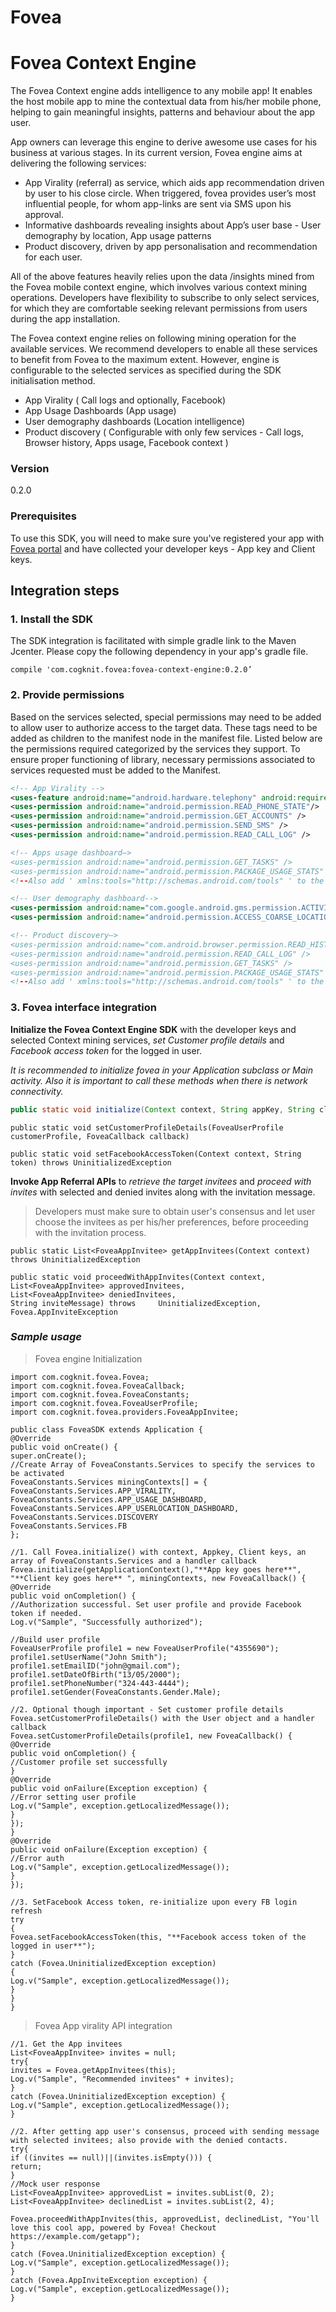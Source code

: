 # Fovea
# Fovea Context Engine
The Fovea Context engine adds intelligence to any mobile app! It enables the host mobile app to mine the contextual data from his/her mobile phone, helping to gain meaningful insights, patterns and behaviour about the app user. 

App owners can leverage this engine to derive awesome use cases for his business at various stages. In its current version, Fovea engine aims at delivering the following services: 
- App Virality (referral) as service, which aids app recommendation driven by user to his close circle. When triggered, fovea provides user’s most influential people, for whom app-links are sent via SMS upon his approval.
- Informative dashboards revealing insights about App’s user base - User demography by location, App usage patterns
- Product discovery, driven by app personalisation and recommendation for each user.

All of the above features heavily relies upon the data /insights mined from the Fovea mobile context engine, which involves various context mining operations. Developers have flexibility to subscribe to only select services, for which they are comfortable seeking relevant permissions from users during the app installation.

The Fovea context engine relies on following mining operation for the available services. We recommend developers to enable all these services to benefit from Fovea to the maximum extent. However, engine is configurable to the selected services as specified during the SDK initialisation method.

- App Virality ( Call logs and optionally, Facebook)
- App Usage Dashboards (App usage)
- User demography dashboards (Location intelligence)
- Product discovery ( Configurable with only few services - Call logs, Browser history, Apps usage, Facebook context ) 


### Version
0.2.0
### Prerequisites
To use this SDK, you will need to make sure you've registered your app with [Fovea portal][dill] and have collected your developer keys - App key and Client keys.

## Integration steps
### 1. Install the SDK
The SDK integration is facilitated with simple gradle link to the Maven Jcenter. Please copy the following dependency in your app's gradle file.
```
compile 'com.cogknit.fovea:fovea-context-engine:0.2.0’
```
### 2. Provide permissions

Based on the services selected, special permissions may need to be added to allow user to authorize access to the target data. These tags need to be added as children to the manifest node in the manifest file. Listed below are the permissions required categorized by the services they support. To ensure proper functioning of library, necessary permissions associated to services requested must be added to the Manifest.


```xml
<!-- App Virality -->
<uses-feature android:name="android.hardware.telephony" android:required="false" />
<uses-permission android:name="android.permission.READ_PHONE_STATE"/>
<uses-permission android:name="android.permission.GET_ACCOUNTS" />
<uses-permission android:name="android.permission.SEND_SMS" />
<uses-permission android:name="android.permission.READ_CALL_LOG" />

<!-- Apps usage dashboard—>
<uses-permission android:name="android.permission.GET_TASKS" />
<uses-permission android:name="android.permission.PACKAGE_USAGE_STATS" tools:ignore="ProtectedPermissions" />
<!--Also add ' xmlns:tools="http://schemas.android.com/tools" ' to the root manifest tag-->

<!-- User demography dashboard-->
<uses-permission android:name="com.google.android.gms.permission.ACTIVITY_RECOGNITION" />
<uses-permission android:name="android.permission.ACCESS_COARSE_LOCATION" />

<!-- Product discovery—>
<uses-permission android:name="com.android.browser.permission.READ_HISTORY_BOOKMARKS"/>
<uses-permission android:name="android.permission.READ_CALL_LOG" />
<uses-permission android:name="android.permission.GET_TASKS" />
<uses-permission android:name="android.permission.PACKAGE_USAGE_STATS" tools:ignore="ProtectedPermissions" />
<!--Also add ' xmlns:tools="http://schemas.android.com/tools" ' to the root manifest tag-->
```
### 3. Fovea interface integration

**Initialize the Fovea Context Engine SDK** with the developer keys and selected Context mining services, *set Customer profile details* and *Facebook access token* for the logged in user.

*It is recommended to initialize fovea in your Application subclass or Main activity.
Also it is important to call these methods when there is network connectivity.*

```java
public static void initialize(Context context, String appKey, String clientKey, FoveaConstants.Services[] services, FoveaCallback foveaCallback)
```
```
public static void setCustomerProfileDetails(FoveaUserProfile customerProfile, FoveaCallback callback)
```
```
public static void setFacebookAccessToken(Context context, String token) throws UninitializedException
```
**Invoke App Referral APIs** to *retrieve the target invitees* and *proceed with invites* with selected and denied invites along with the invitation message.
> Developers must make sure to obtain user's consensus and let user choose the invitees as per his/her preferences, before proceeding with the invitation process.

```
public static List<FoveaAppInvitee> getAppInvitees(Context context) throws UninitializedException
```
```
public static void proceedWithAppInvites(Context context, 
List<FoveaAppInvitee> approvedInvitees,
List<FoveaAppInvitee> deniedInvitees,
String inviteMessage) throws     UninitializedException, Fovea.AppInviteException
```

### *Sample usage*
> Fovea engine Initialization

```
import com.cogknit.fovea.Fovea;
import com.cogknit.fovea.FoveaCallback;
import com.cogknit.fovea.FoveaConstants;
import com.cogknit.fovea.FoveaUserProfile;
import com.cogknit.fovea.providers.FoveaAppInvitee;

public class FoveaSDK extends Application {
@Override
public void onCreate() {
super.onCreate();
//Create Array of FoveaConstants.Services to specify the services to be activated
FoveaConstants.Services miningContexts[] = {
FoveaConstants.Services.APP_VIRALITY,
FoveaConstants.Services.APP_USAGE_DASHBOARD,
FoveaConstants.Services.APP_USERLOCATION_DASHBOARD,
FoveaConstants.Services.DISCOVERY
FoveaConstants.Services.FB
};

//1. Call Fovea.initialize() with context, Appkey, Client keys, an array of FoveaConstants.Services and a handler callback
Fovea.initialize(getApplicationContext(),"**App key goes here**", "**Client key goes here** ", miningContexts, new FoveaCallback() {
@Override
public void onCompletion() {
//Authorization successful. Set user profile and provide Facebook token if needed.
Log.v("Sample", "Successfully authorized");

//Build user profile
FoveaUserProfile profile1 = new FoveaUserProfile("4355690");
profile1.setUserName("John Smith");
profile1.setEmailID("john@gmail.com");
profile1.setDateOfBirth("13/05/2000");
profile1.setPhoneNumber("324-443-4444");
profile1.setGender(FoveaConstants.Gender.Male);

//2. Optional though important - Set customer profile details 
Fovea.setCustomerProfileDetails() with the User object and a handler callback
Fovea.setCustomerProfileDetails(profile1, new FoveaCallback() {
@Override
public void onCompletion() {
//Customer profile set successfully
}
@Override
public void onFailure(Exception exception) {
//Error setting user profile
Log.v("Sample", exception.getLocalizedMessage());
}
});
}
@Override
public void onFailure(Exception exception) {
//Error auth
Log.v("Sample", exception.getLocalizedMessage());
}
});

//3. SetFacebook Access token, re-initialize upon every FB login refresh
try
{
Fovea.setFacebookAccessToken(this, "**Facebook access token of the logged in user**");
}
catch (Fovea.UninitializedException exception)
{
Log.v("Sample", exception.getLocalizedMessage());
}
}
}
```

> Fovea App virality API integration


```
//1. Get the App invitees
List<FoveaAppInvitee> invites = null;
try{
invites = Fovea.getAppInvitees(this);
Log.v("Sample", "Recommended invitees" + invites);
}
catch (Fovea.UninitializedException exception) {
Log.v("Sample", exception.getLocalizedMessage());
}

//2. After getting app user's consensus, proceed with sending message with selected invitees; also provide with the denied contacts.
try{
if ((invites == null)||(invites.isEmpty())) {
return;
}
//Mock user response
List<FoveaAppInvitee> approvedList = invites.subList(0, 2);
List<FoveaAppInvitee> declinedList = invites.subList(2, 4);

Fovea.proceedWithAppInvites(this, approvedList, declinedList, "You'll love this cool app, powered by Fovea! Checkout https://example.com/getapp");
}
catch (Fovea.UninitializedException exception) {
Log.v("Sample", exception.getLocalizedMessage());
}
catch (Fovea.AppInviteException exception) {
Log.v("Sample", exception.getLocalizedMessage());
}
```

[dill]: <http://www.cogknit.com/fovea>